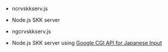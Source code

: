 
* ncrvskkserv.js

 * Node.js SKK server

* ngcrvskkserv.js

 * Node.js SKK server using [Google CGI API for Japanese Input](https://www.google.co.jp/ime/cgiapi.html)
